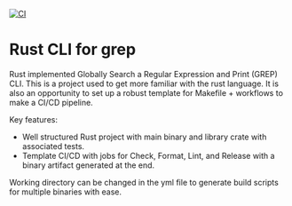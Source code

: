 [![CI](https://github.com/johncoogan53/rust_grep_cli/actions/workflows/rust_ci.yml/badge.svg)](https://github.com/johncoogan53/rust_grep_cli/actions/workflows/rust_ci.yml)

# Rust CLI for grep
Rust implemented Globally Search a Regular Expression and Print (GREP) CLI. This is a project used to get more familiar with the rust language. It is also an opportunity to set up a robust template for Makefile + workflows to make a CI/CD pipeline. 

Key features:

- Well structured Rust project with main binary and library crate with associated tests. 
- Template CI/CD with jobs for Check, Format, Lint, and Release with a binary artifact generated at the end.

Working directory can be changed in the yml file to generate build scripts for multiple binaries with ease.

